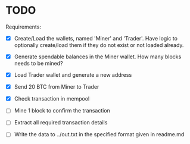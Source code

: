 # TODO

Requirements:

- [x] Create/Load the wallets, named 'Miner' and 'Trader'. Have logic to optionally create/load them if they do not exist or not loaded already.
  
- [x] Generate spendable balances in the Miner wallet. How many blocks needs to be mined?

- [x] Load Trader wallet and generate a new address

- [x] Send 20 BTC from Miner to Trader

- [x] Check transaction in mempool

- [ ] Mine 1 block to confirm the transaction

- [ ] Extract all required transaction details

- [ ] Write the data to ../out.txt in the specified format given in readme.md
